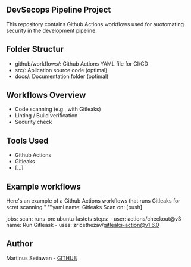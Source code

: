 ## DevSecops Pipeline Project


This repository contains Github Actions workflows used for auotomating security in the development pipeline.


## Folder Structur
- github/workflows/: Github Actions YAML file for CI/CD
- src/: Aplication source code (optimal)
- docs/: Documentation folder (optimal) 

## Workflows Overview
- Code scanning (e.g., with Gitleaks)
- Linting / Build verification 
- Security check

## Tools Used 
- Github Actions
- Gitleaks
- [...]

## Example workflows

Here's an example of a Github Actions workflows that runs Gitleaks for scret scanning
"
'''yaml 
name: Gitleaks Scan 
on: [push]


jobs:
	scan:
	  runs-on: ubuntu-lastets
	  steps:
		- user: actions/checkout@v3
		- name: Run Gitleask 
		- uses: zricethezav/gitleaks-action@v1.6.0
		
		
## Author 
Martinus Setiawan - [GITHUB](https://github.com/MartinStwn)
